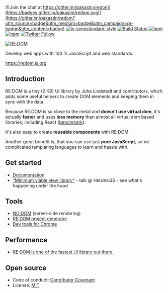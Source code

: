 [![Join the chat at https://gitter.im/pakastin/redom](https://badges.gitter.im/pakastin/redom.svg)](https://gitter.im/pakastin/redom?utm_source=badge&utm_medium=badge&utm_campaign=pr-badge&utm_content=badge)
[![js-semistandard-style](https://img.shields.io/badge/code%20style-semistandard-brightgreen.svg?maxAge=60&style=flat-square)](https://github.com/Flet/semistandard)
[![Build Status](https://img.shields.io/travis/pakastin/redom/master.svg?maxAge=60&style=flat-square)](https://travis-ci.org/pakastin/redom?branch=master)
[![npm](https://img.shields.io/npm/v/redom.svg?maxAge=60&style=flat-square)](https://www.npmjs.com/package/redom)
[![npm](https://img.shields.io/npm/l/redom.svg?maxAge=60&style=flat-square)](https://github.com/pakastin/redom/blob/master/LICENSE)
[![Twitter Follow](https://img.shields.io/twitter/follow/pakastin.svg?style=social&maxAge=60)](https://twitter.com/pakastin)

[![RE:DOM](https://redom.js.org/img/title.png)](https://redom.js.org)

Develop web apps with 100 % JavaScript and web standards.

https://redom.js.org

## Introduction

RE:DOM is a tiny (2 KB) UI library by Juha Lindstedt and contributors, which adds some useful helpers to create DOM elements and keeping them in sync with the data.

Because RE:DOM is so close to the metal and **doesn't use virtual dom**, it's actually **faster** and uses **less memory** than almost all virtual dom based libraries, including React ([benchmark](https://twitter.com/pakastin/status/881771280760008705)).

It's also easy to create **reusable components** with RE:DOM.

Another great benefit is, that you can use just **pure JavaScript**, so no complicated templating languages to learn and hassle with.

## Get started
- [Documentation](https://redom.js.org/documentation)
- ["Minimum viable view library"](https://www.youtube.com/watch?v=0nh2EK1xveg) - talk @ HelsinkiJS - see what's happening under the hood

## Tools
- [NO:DOM](https://github.com/pakastin/nodom) (server-side rendering)
- [RE:DOM project generator](https://github.com/pakastin/redom-cli)
- [Dev tools for Chrome](https://github.com/pakastin/redom-devtools)

## Performance
- [RE:DOM is one of the fastest UI library out there.](https://twitter.com/pakastin/status/881771280760008705)

## Open source
- Code of conduct: [Contributor Covenant](https://github.com/pakastin/redom/blob/master/CODE_OF_CONDUCT.md)
- License: [MIT](https://github.com/pakastin/redom/blob/master/LICENSE)
